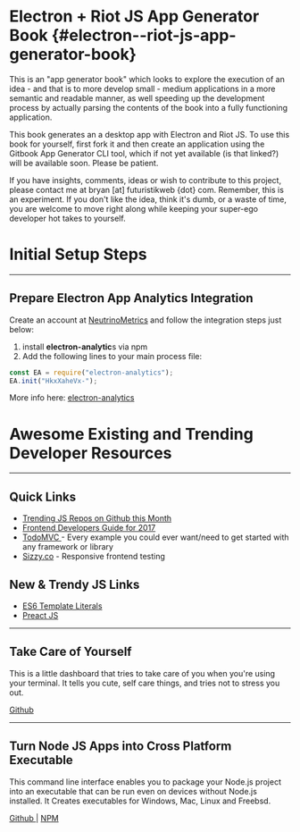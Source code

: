 # Electron + Riot JS App Generator Book {#electron--riot-js-app-generator-book}

This is an "app generator book" which looks to explore the execution of an idea - and that is to more develop small - medium applications in a more semantic and readable manner, as well speeding up the development process by actually parsing the contents of the book into a fully functioning application.

This book generates an a desktop app with Electron and Riot JS. To use this book for yourself, first fork it and then create an application using the Gitbook App Generator CLI tool, which if not yet available \(is that linked?\) will be available soon. Please be patient.

If you have insights, comments, ideas or wish to contribute to this project, please contact me at bryan \[at\] futuristikweb {dot} com. Remember, this is an experiment. If you don't like the idea, think it's dumb, or a waste of time, you are welcome to move right along while keeping your super-ego developer hot takes to yourself.

# Initial Setup Steps

---

## Prepare Electron App Analytics Integration

Create an account at [NeutrinoMetrics](http://neutrinometrics.net "A new Electron app analytics platform in beta stage, where you can get a free beta account.") and follow the integration steps just below:

1. install **electron-analytic**s via npm
2. Add the following lines to your main process file:

```js
const EA = require("electron-analytics");
EA.init("HkxXaheVx-");
```

More info here: [electron-analytics](https://github.com/NeutrinoMetrics/electron-analytics)

# Awesome Existing and Trending Developer Resources

---

## Quick Links

* [Trending JS Repos on Github this Month](https://github.com/trending?l=javascript&since=monthly)
* [Frontend Developers Guide for 2017](https://frontendmasters.com/books/front-end-handbook/2017)
* [TodoMVC ](http://todomvc.com/)- Every example you could ever want/need to get started with any framework or library
* [Sizzy.co](https://sizzy.co) - Responsive frontend testing

## New & Trendy JS Links

* [ES6 Template Literals](https://www.keithcirkel.co.uk/es6-template-literals/)
* [Preact JS](https://preactjs.com)

---

## Take Care of Yourself

This is a little dashboard that tries to take care of you when you're using your terminal. It tells you cute, self care things, and tries not to stress you out.

[Github](https://github.com/notwaldorf/tiny-care-terminal)

---

## Turn Node JS Apps into Cross Platform Executable

This command line interface enables you to package your Node.js project into an executable that can be run even on devices without Node.js installed.  It Creates executables for Windows, Mac, Linux and Freebsd.

[Github ](https://github.com/zeit/pkg)\| [NPM](https://www.npmjs.com/package/pkg)

